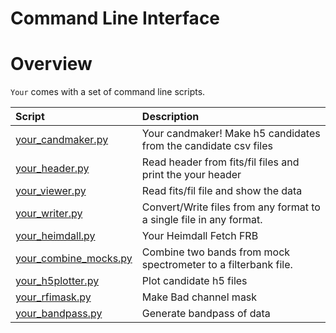 
Command Line Interface
======================

# Overview


`Your` comes with a set of command line scripts.  

|Script|Description|
| :--- | :--- |
|[your_candmaker.py](bin/your_candmaker.md)|Your candmaker! Make h5 candidates from the candidate csv files|
|[your_header.py](bin/your_header.md)|Read header from fits/fil files and print the your header|
|[your_viewer.py](bin/your_viewer.md)|Read fits/fil file and show the data|
|[your_writer.py](bin/your_writer.md)|Convert/Write files from any format to a single file in any format.|
|[your_heimdall.py](bin/your_heimdall.md)|Your Heimdall Fetch FRB|
|[your_combine_mocks.py](bin/your_combine_mocks.md)|Combine two bands from mock spectrometer to a filterbank file.|
|[your_h5plotter.py](bin/your_h5plotter.md)|Plot candidate h5 files|
|[your_rfimask.py](bin/your_rfimask.md)|Make Bad channel mask|
|[your_bandpass.py](bin/your_bandpass.md)|Generate bandpass of data|
